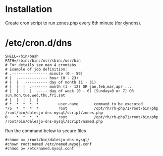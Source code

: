 # Installation

Create cron script to run zones.php every 6th minute (for dyndns).

# /etc/cron.d/dns
```
SHELL=/bin/bash
PATH=/sbin:/bin:/usr/sbin:/usr/bin
# For details see man 4 crontabs
# Example of job definition:
# .---------------- minute (0 - 59)
# |  .------------- hour (0 - 23)
# |  |  .---------- day of month (1 - 31)
# |  |  |  .------- month (1 - 12) OR jan,feb,mar,apr ...
# |  |  |  |  .---- day of week (0 - 6) (Sunday=0 or 7) OR sun,mon,tue,wed,thu,fri,sat
# |  |  |  |  |
# *  *  *  *  *         user-name       command to be executed
*/6  *  *  *  *	        root            /opt/rh/rh-php71/root/bin/php /root/bin/dalesjo-dns-mysql/script/zones.php
0    *  *  *  *         root            /opt/rh/rh-php71/root/bin/php /root/bin/dalesjo-dns-mysql/script/named.php
```
Run the command below to secure files

```#chmod o= /etc/cron.d/dns
#chmod o= /root/bin/dalesjo-dns-mysql/
#chown root:named /etc/named.mysql.conf
#chmod o= /etc/named.mysql.conf```
